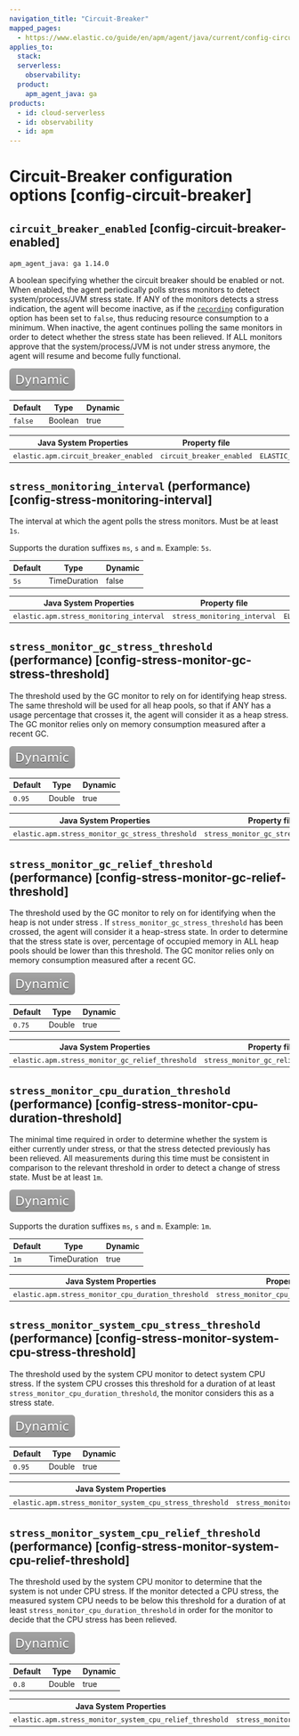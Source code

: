 ```yaml
---
navigation_title: "Circuit-Breaker"
mapped_pages:
  - https://www.elastic.co/guide/en/apm/agent/java/current/config-circuit-breaker.html
applies_to:
  stack:
  serverless:
    observability:
  product:
    apm_agent_java: ga
products:
  - id: cloud-serverless
  - id: observability
  - id: apm
---
```


# Circuit-Breaker configuration options [config-circuit-breaker]

## `circuit_breaker_enabled` [config-circuit-breaker-enabled]

```{applies_to}
apm_agent_java: ga 1.14.0
```

A boolean specifying whether the circuit breaker should be enabled or not. When enabled, the agent periodically polls stress monitors to detect system/process/JVM stress state. If ANY of the monitors detects a stress indication, the agent will become inactive, as if the [`recording`](/reference/config-core.md#config-recording) configuration option has been set to `false`, thus reducing resource consumption to a minimum. When inactive, the agent continues polling the same monitors in order to detect whether the stress state has been relieved. If ALL monitors approve that the system/process/JVM is not under stress anymore, the agent will resume and become fully functional.

[![dynamic config](images/dynamic-config.svg "") ](/reference/configuration.md#configuration-dynamic)

| Default | Type | Dynamic |
| --- | --- | --- |
| `false` | Boolean | true |

| Java System Properties | Property file | Environment |
| --- | --- | --- |
| `elastic.apm.circuit_breaker_enabled` | `circuit_breaker_enabled` | `ELASTIC_APM_CIRCUIT_BREAKER_ENABLED` |


## `stress_monitoring_interval` (performance) [config-stress-monitoring-interval]

The interval at which the agent polls the stress monitors. Must be at least `1s`.

Supports the duration suffixes `ms`, `s` and `m`. Example: `5s`.

| Default | Type | Dynamic |
| --- | --- | --- |
| `5s` | TimeDuration | false |

| Java System Properties | Property file | Environment |
| --- | --- | --- |
| `elastic.apm.stress_monitoring_interval` | `stress_monitoring_interval` | `ELASTIC_APM_STRESS_MONITORING_INTERVAL` |


## `stress_monitor_gc_stress_threshold` (performance) [config-stress-monitor-gc-stress-threshold]

The threshold used by the GC monitor to rely on for identifying heap stress. The same threshold will be used for all heap pools, so that if ANY has a usage percentage that crosses it, the agent will consider it as a heap stress. The GC monitor relies only on memory consumption measured after a recent GC.

[![dynamic config](images/dynamic-config.svg "") ](/reference/configuration.md#configuration-dynamic)

| Default | Type | Dynamic |
| --- | --- | --- |
| `0.95` | Double | true |

| Java System Properties | Property file | Environment |
| --- | --- | --- |
| `elastic.apm.stress_monitor_gc_stress_threshold` | `stress_monitor_gc_stress_threshold` | `ELASTIC_APM_STRESS_MONITOR_GC_STRESS_THRESHOLD` |


## `stress_monitor_gc_relief_threshold` (performance) [config-stress-monitor-gc-relief-threshold]

The threshold used by the GC monitor to rely on for identifying when the heap is not under stress . If `stress_monitor_gc_stress_threshold` has been crossed, the agent will consider it a heap-stress state. In order to determine that the stress state is over, percentage of occupied memory in ALL heap pools should be lower than this threshold. The GC monitor relies only on memory consumption measured after a recent GC.

[![dynamic config](images/dynamic-config.svg "") ](/reference/configuration.md#configuration-dynamic)

| Default | Type | Dynamic |
| --- | --- | --- |
| `0.75` | Double | true |

| Java System Properties | Property file | Environment |
| --- | --- | --- |
| `elastic.apm.stress_monitor_gc_relief_threshold` | `stress_monitor_gc_relief_threshold` | `ELASTIC_APM_STRESS_MONITOR_GC_RELIEF_THRESHOLD` |


## `stress_monitor_cpu_duration_threshold` (performance) [config-stress-monitor-cpu-duration-threshold]

The minimal time required in order to determine whether the system is either currently under stress, or that the stress detected previously has been relieved. All measurements during this time must be consistent in comparison to the relevant threshold in order to detect a change of stress state. Must be at least `1m`.

[![dynamic config](images/dynamic-config.svg "") ](/reference/configuration.md#configuration-dynamic)

Supports the duration suffixes `ms`, `s` and `m`. Example: `1m`.

| Default | Type | Dynamic |
| --- | --- | --- |
| `1m` | TimeDuration | true |

| Java System Properties | Property file | Environment |
| --- | --- | --- |
| `elastic.apm.stress_monitor_cpu_duration_threshold` | `stress_monitor_cpu_duration_threshold` | `ELASTIC_APM_STRESS_MONITOR_CPU_DURATION_THRESHOLD` |


## `stress_monitor_system_cpu_stress_threshold` (performance) [config-stress-monitor-system-cpu-stress-threshold]

The threshold used by the system CPU monitor to detect system CPU stress. If the system CPU crosses this threshold for a duration of at least `stress_monitor_cpu_duration_threshold`, the monitor considers this as a stress state.

[![dynamic config](images/dynamic-config.svg "") ](/reference/configuration.md#configuration-dynamic)

| Default | Type | Dynamic |
| --- | --- | --- |
| `0.95` | Double | true |

| Java System Properties | Property file | Environment |
| --- | --- | --- |
| `elastic.apm.stress_monitor_system_cpu_stress_threshold` | `stress_monitor_system_cpu_stress_threshold` | `ELASTIC_APM_STRESS_MONITOR_SYSTEM_CPU_STRESS_THRESHOLD` |


## `stress_monitor_system_cpu_relief_threshold` (performance) [config-stress-monitor-system-cpu-relief-threshold]

The threshold used by the system CPU monitor to determine that the system is not under CPU stress. If the monitor detected a CPU stress, the measured system CPU needs to be below this threshold for a duration of at least `stress_monitor_cpu_duration_threshold` in order for the monitor to decide that the CPU stress has been relieved.

[![dynamic config](images/dynamic-config.svg "") ](/reference/configuration.md#configuration-dynamic)

| Default | Type | Dynamic |
| --- | --- | --- |
| `0.8` | Double | true |

| Java System Properties | Property file | Environment |
| --- | --- | --- |
| `elastic.apm.stress_monitor_system_cpu_relief_threshold` | `stress_monitor_system_cpu_relief_threshold` | `ELASTIC_APM_STRESS_MONITOR_SYSTEM_CPU_RELIEF_THRESHOLD` |

